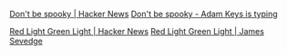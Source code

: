 
[Don't be spooky | Hacker News](https://news.ycombinator.com/item?id=29130590)
[Don't be spooky - Adam Keys is typing](https://therealadam.com/2021/11/01/dont-be-spooky/)

[Red Light Green Light | Hacker News](https://news.ycombinator.com/item?id=30155927)
[Red Light Green Light | James Sevedge](https://jamessevedge.com/articles/red-light-green-light/)
